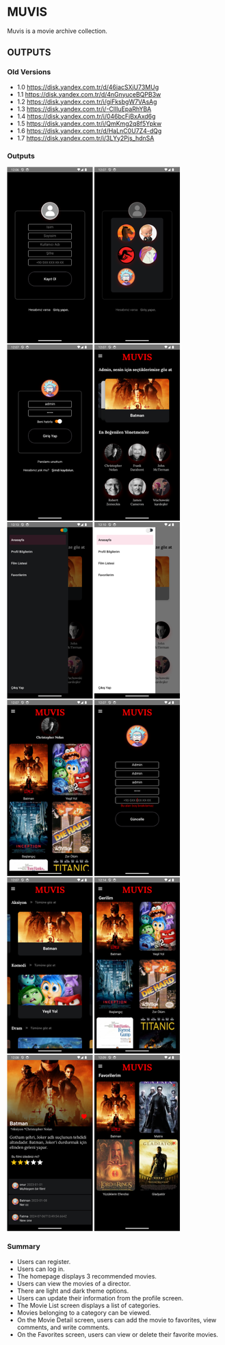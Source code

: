 
# MUVIS
Muvis is a movie archive collection.

## OUTPUTS
### Old Versions
- 1.0 https://disk.yandex.com.tr/d/46iacSXjU73MUg
- 1.1 https://disk.yandex.com.tr/d/4nGnyuceBQPB3w
- 1.2 https://disk.yandex.com.tr/i/giFksbgW7VAsAg
- 1.3 https://disk.yandex.com.tr/i/-ClIluEpaRhYBA
- 1.4 https://disk.yandex.com.tr/i/046bcFjBxAxd6g
- 1.5 https://disk.yandex.com.tr/i/QmKmg2q8f5Ypkw
- 1.6 https://disk.yandex.com.tr/d/HaLnC0U7Z4-dQg
- 1.7 https://disk.yandex.com.tr/i/3LYy2Pjs_hdnSA


### Outputs
<img src="assets/images/sign-up.png" alt="Sign Up" width="200"> 
<img src="assets/images/sign-up-modal.png" alt="Sign Up Modal" width="200">
<img src="assets/images/login.png" alt="Log in" width="200">
<img src="assets/images/home.png" alt="Home" width="200">
<img src="assets/images/theme-dark.png" alt="Dark Theme" width="200">
<img src="assets/images/theme-light.png" alt="Light Theme" width="200">
<img src="assets/images/director-detail.png" alt="Director Detail" width="200">
<img src="assets/images/profile.png" alt="Profile" width="200">
<img src="assets/images/movie-list.png" alt="Movie List" width="200">
<img src="assets/images/category-detail.png" alt="Category Detail" width="200">
<img src="assets/images/movie-detail.png" alt="Movie Detail" width="200">
<img src="assets/images/favorite-list.png" alt="Favorite List" width="200">

### Summary
- Users can register.
- Users can log in.
- The homepage displays 3 recommended movies.
- Users can view the movies of a director.
- There are light and dark theme options.
- Users can update their information from the profile screen.
- The Movie List screen displays a list of categories.
- Movies belonging to a category can be viewed.
- On the Movie Detail screen, users can add the movie to favorites, view comments, and write comments.
- On the Favorites screen, users can view or delete their favorite movies.






